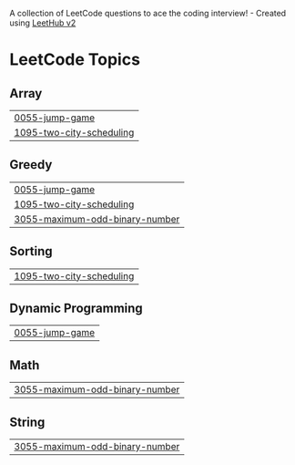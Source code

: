 A collection of LeetCode questions to ace the coding interview! - Created using [LeetHub v2](https://github.com/arunbhardwaj/LeetHub-2.0)
<!---LeetCode Topics Start-->
# LeetCode Topics
## Array
|  |
| ------- |
| [0055-jump-game](https://github.com/Abel9436/Leetcode/tree/master/0055-jump-game) |
| [1095-two-city-scheduling](https://github.com/Abel9436/Leetcode/tree/master/1095-two-city-scheduling) |
## Greedy
|  |
| ------- |
| [0055-jump-game](https://github.com/Abel9436/Leetcode/tree/master/0055-jump-game) |
| [1095-two-city-scheduling](https://github.com/Abel9436/Leetcode/tree/master/1095-two-city-scheduling) |
| [3055-maximum-odd-binary-number](https://github.com/Abel9436/Leetcode/tree/master/3055-maximum-odd-binary-number) |
## Sorting
|  |
| ------- |
| [1095-two-city-scheduling](https://github.com/Abel9436/Leetcode/tree/master/1095-two-city-scheduling) |
## Dynamic Programming
|  |
| ------- |
| [0055-jump-game](https://github.com/Abel9436/Leetcode/tree/master/0055-jump-game) |
## Math
|  |
| ------- |
| [3055-maximum-odd-binary-number](https://github.com/Abel9436/Leetcode/tree/master/3055-maximum-odd-binary-number) |
## String
|  |
| ------- |
| [3055-maximum-odd-binary-number](https://github.com/Abel9436/Leetcode/tree/master/3055-maximum-odd-binary-number) |
<!---LeetCode Topics End-->